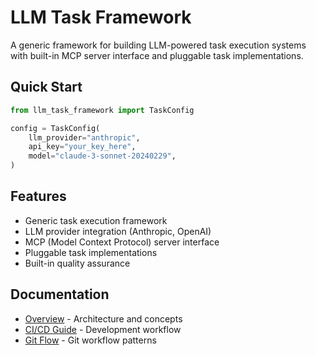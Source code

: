 # LLM Task Framework

A generic framework for building LLM-powered task execution systems with built-in MCP server interface and pluggable task implementations.

## Quick Start

```python
from llm_task_framework import TaskConfig

config = TaskConfig(
    llm_provider="anthropic",
    api_key="your_key_here",
    model="claude-3-sonnet-20240229",
)
```

## Features

- Generic task execution framework
- LLM provider integration (Anthropic, OpenAI)
- MCP (Model Context Protocol) server interface
- Pluggable task implementations
- Built-in quality assurance

## Documentation

- [Overview](overview.md) - Architecture and concepts
- [CI/CD Guide](cicd-guide.md) - Development workflow
- [Git Flow](git-flow-workflow.md) - Git workflow patterns